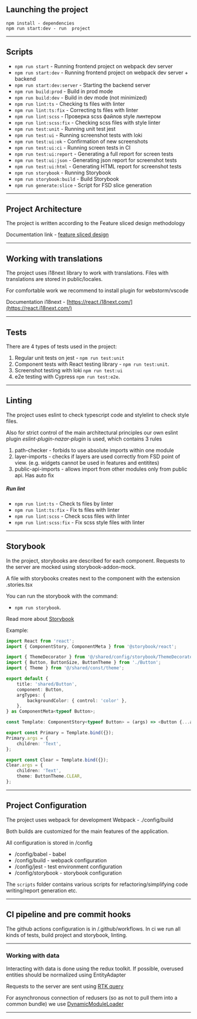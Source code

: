 ## Launching the project

````
npm install - dependencies
npm run start:dev - run  project
````

----

## Scripts

- `npm run start` - Running frontend project on webpack dev server
- `npm run start:dev` - Running frontend project on webpack dev server + backend
- `npm run start:dev:server` - Starting the backend server
- `npm run build:prod` - Build in prod mode
- `npm run build:dev` - Build in dev mode (not minimized)
- `npm run lint:ts` - Checking ts files with linter
- `npm run lint:ts:fix` - Correcting ts files with linter
- `npm run lint:scss` - Проверка scss файлов style линтером
- `npm run lint:scss:fix` - Checking scss files with style linter
- `npm run test:unit` - Running unit test jest
- `npm run test:ui` - Running screenshot tests with loki
- `npm run test:ui:ok` - Confirmation of new screenshots
- `npm run test:ui:ci` - Running screen tests in CI
- `npm run test:ui:report` - Generating a full report for screen tests
- `npm run test:ui:json` - Generating json report for screenshot tests
- `npm run test:ui:html` - Generating HTML report for screenshot tests
- `npm run storybook` - Running Storybook
- `npm run storybook:build` - Build Storybook
- `npm run generate:slice` - Script for FSD slice generation

----

## Project Architecture

The project is written according to the Feature sliced design methodology

Documentation link - [feature sliced design](https://feature-sliced.design/docs/get-started/tutorial)

----

## Working with translations

The project uses i18next library to work with translations.
Files with translations are stored in public/locales.

For comfortable work we recommend to install plugin for webstorm/vscode

Documentation i18next - [https://react.i18next.com/](https://react.i18next.com/)

----

## Tests

There are 4 types of tests used in the project:
1) Regular unit tests on jest - `npm run test:unit`
2) Component tests with React testing library - `npm run test:unit`.
3) Screenshot testing with loki ``npm run test:ui``
4) e2e testing with Cypress ``npm run test:e2e``.

----

## Linting

The project uses eslint to check typescript code and stylelint to check style files.

Also for strict control of the main architectural principles
our own eslint plugin *eslint-plugin-nazar-plugin* is used,
which contains 3 rules
1) path-checker - forbids to use absolute imports within one module
2) layer-imports - checks if layers are used correctly from FSD point of view.
   (e.g. widgets cannot be used in features and entitites)
3) public-api-imports - allows import from other modules only from public api. Has auto fix

##### Run lint
- `npm run lint:ts` - Check ts files by linter
- `npm run lint:ts:fix` - Fix ts files with linter
- `npm run lint:scss` - Check scss files with linter
- `npm run lint:scss:fix` - Fix scss style files with linter

----

## Storybook

In the project, storybooks are described for each component.
Requests to the server are mocked using storybook-addon-mock.

A file with storybooks creates next to the component with the extension .stories.tsx

You can run the storybook with the command:
- `npm run storybook`.

Read more about [Storybook](/docs/storybook.md)

Example:

```typescript jsx
import React from 'react';
import { ComponentStory, ComponentMeta } from '@storybook/react';

import { ThemeDecorator } from '@/shared/config/storybook/ThemeDecorator/ThemeDecorator';
import { Button, ButtonSize, ButtonTheme } from './Button';
import { Theme } from '@/shared/const/theme';

export default {
    title: 'shared/Button',
    component: Button,
    argTypes: {
        backgroundColor: { control: 'color' },
    },
} as ComponentMeta<typeof Button>;

const Template: ComponentStory<typeof Button> = (args) => <Button {...args} />;

export const Primary = Template.bind({});
Primary.args = {
    children: 'Text',
};

export const Clear = Template.bind({});
Clear.args = {
    children: 'Text',
    theme: ButtonTheme.CLEAR,
};
```

----

## Project Configuration

The project uses webpack for development
Webpack - ./config/build

Both builds are customized for the main features of the application.

All configuration is stored in /config
- /config/babel - babel
- /config/build - webpack configuration
- /config/jest - test environment configuration
- /config/storybook - storybook configuration

The `scripts` folder contains various scripts for refactoring/simplifying code writing/report generation etc.

----

## CI pipeline and pre commit hooks

The github actions configuration is in /.github/workflows.
In ci we run all kinds of tests, build project and storybook, linting.

----

### Working with data

Interacting with data is done using the redux toolkit.
If possible, overused entities should be normalized using EntityAdapter

Requests to the server are sent using [RTK query](/src/shared/api/rtkApi.ts)

For asynchronous connection of redusers (so as not to pull them into a common bundle) we use
[DynamicModuleLoader](/src/shared/lib/components/DynamicModuleLoader/DynamicModuleLoader.tsx)

----








